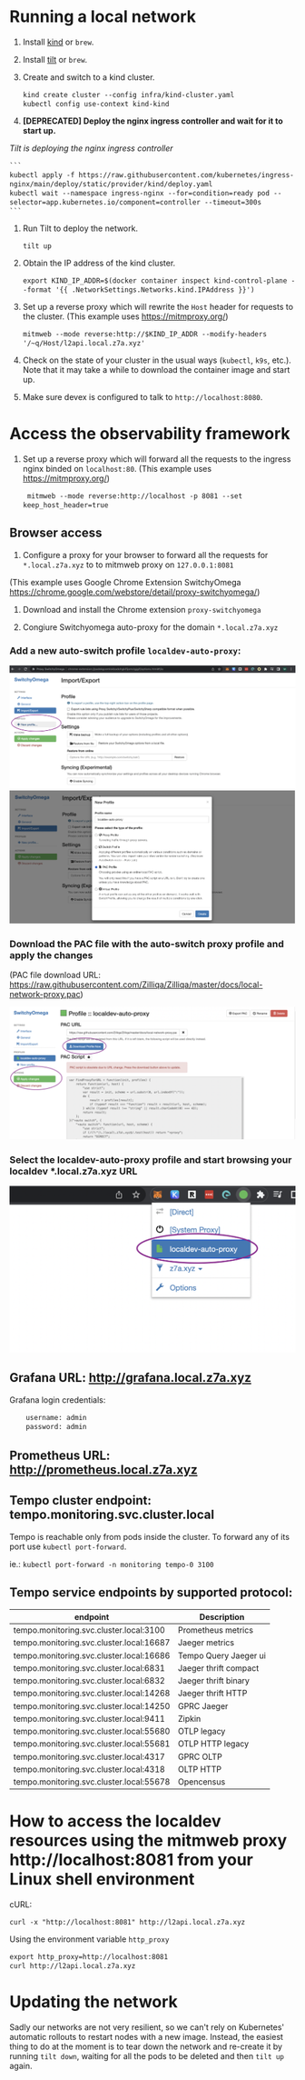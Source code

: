 # Running a local network

1. Install [kind](https://kind.sigs.k8s.io/#installation-and-usage) or `brew`.
1. Install [tilt](https://docs.tilt.dev/install.html) or `brew`.
1. Create and switch to a kind cluster.

    ```
    kind create cluster --config infra/kind-cluster.yaml
    kubectl config use-context kind-kind
    ```

1. __[DEPRECATED] Deploy the nginx ingress controller and wait for it to start up.__

*Tilt is deploying the nginx ingress controller*

    ```
    kubectl apply -f https://raw.githubusercontent.com/kubernetes/ingress-nginx/main/deploy/static/provider/kind/deploy.yaml
    kubectl wait --namespace ingress-nginx --for=condition=ready pod --selector=app.kubernetes.io/component=controller --timeout=300s
    ```

1. Run Tilt to deploy the network.

    ```
    tilt up
    ```

1. Obtain the IP address of the kind cluster.

    ```
    export KIND_IP_ADDR=$(docker container inspect kind-control-plane --format '{{ .NetworkSettings.Networks.kind.IPAddress }}')
    ```

1. Set up a reverse proxy which will rewrite the `Host` header for requests to the cluster.
(This example uses https://mitmproxy.org/)

    ```
    mitmweb --mode reverse:http://$KIND_IP_ADDR --modify-headers '/~q/Host/l2api.local.z7a.xyz'
    ```

1. Check on the state of your cluster in the usual ways (`kubectl`, `k9s`, etc.).
Note that it may take a while to download the container image and start up.
1. Make sure devex is configured to talk to `http://localhost:8080`.

# Access the observability framework

1. Set up a reverse proxy which will forward all the requests to the ingress nginx binded on `localhost:80`.
(This example uses https://mitmproxy.org/)

    ```
     mitmweb --mode reverse:http://localhost -p 8081 --set keep_host_header=true
    ```
## Browser access
1. Configure a proxy for your browser to forward all the requests for `*.local.z7a.xyz` to to mitmweb proxy
on `127.0.0.1:8081`

(This example uses Google Chrome Extension SwitchyOmega https://chrome.google.com/webstore/detail/proxy-switchyomega/)

1. Download and install the Chrome extension `proxy-switchyomega`

1. Congiure Switchyomega auto-proxy for the domain `*.local.z7a.xyz`

### Add a new auto-switch profile `localdev-auto-proxy`:

![Alt text](./images/Switchyomega-create-new-profile.png)
![Alt text](./images/Switchyomega-newprofile.png)

### Download the PAC file with the auto-switch proxy profile and apply the changes
(PAC file download URL: https://raw.githubusercontent.com/Zilliqa/Zilliqa/master/docs/local-network-proxy.pac)

![Alt text](./images/Switchyomega-pac.png)

### Select the localdev-auto-proxy profile and start browsing your localdev *.local.z7a.xyz URL
![Alt text](./images/Switchyomega-selectprofile.png)

## Grafana URL: http://grafana.local.z7a.xyz
Grafana login credentials:

```bash
    username: admin
    password: admin
```

## Prometheus URL: http://prometheus.local.z7a.xyz

## Tempo cluster endpoint: tempo.monitoring.svc.cluster.local
Tempo is reachable only from pods inside the cluster. To forward any of its port use `kubectl port-forward`.

ie.:
    ```
    kubectl port-forward -n monitoring tempo-0 3100
    ```

## Tempo service endpoints by supported protocol:
| endpoint | Description |
|-----------| ------------|
| tempo.monitoring.svc.cluster.local:3100 | Prometheus metrics |
| tempo.monitoring.svc.cluster.local:16687 | Jaeger metrics |
| tempo.monitoring.svc.cluster.local:16686| Tempo Query Jaeger ui |
| tempo.monitoring.svc.cluster.local:6831 | Jaeger thrift compact |
| tempo.monitoring.svc.cluster.local:6832 | Jaeger thrift binary |
| tempo.monitoring.svc.cluster.local:14268 | Jaeger thrift HTTP |
| tempo.monitoring.svc.cluster.local:14250 | GPRC Jaeger |
| tempo.monitoring.svc.cluster.local:9411 | Zipkin |
| tempo.monitoring.svc.cluster.local:55680 | OTLP legacy |
| tempo.monitoring.svc.cluster.local:55681 | OTLP HTTP legacy |
| tempo.monitoring.svc.cluster.local:4317 | GPRC OLTP |
| tempo.monitoring.svc.cluster.local:4318 | OLTP HTTP |
| tempo.monitoring.svc.cluster.local:55678 | Opencensus |


# How to access the localdev resources using the mitmweb proxy http://localhost:8081 from your Linux shell environment

cURL:
```
curl -x "http://localhost:8081" http://l2api.local.z7a.xyz
```

Using the environment variable `http_proxy`
```
export http_proxy=http://localhost:8081
curl http://l2api.local.z7a.xyz
```

# Updating the network

Sadly our networks are not very resilient, so we can't rely on Kubernetes' automatic rollouts to restart nodes with a new image.
Instead, the easiest thing to do at the moment is to tear down the network and re-create it by running `tilt down`, waiting for all the pods to be deleted and then `tilt up` again.
